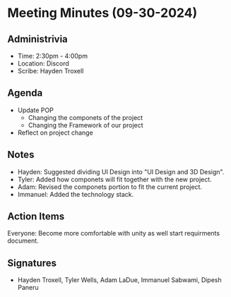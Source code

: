 # Meeting Minutes (09-30-2024)

## Administrivia
* Time: 2:30pm - 4:00pm
* Location: Discord
* Scribe: Hayden Troxell

## Agenda
* Update POP
  * Changing the componets of the project
  * Changing the Framework of our project
* Reflect on project change

## Notes
* Hayden: Suggested dividing UI Design into "UI Design and 3D Design".
* Tyler: Added how componets will fit together with the new project.
* Adam: Revised the componets portion to fit the current project.
* Immanuel: Added the technology stack.

## Action Items
Everyone: Become more comfortable with unity as well start requirments document.


## Signatures
* Hayden Troxell, Tyler Wells, Adam LaDue, Immanuel Sabwami, Dipesh Paneru


